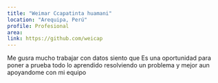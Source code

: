 ```yaml
---
title: "Weimar Ccapatinta huamani"
location: "Arequipa, Perú"
profile: Profesional
area: 
link: https://github.com/weicap
---
```


Me gusra mucho trabajar con datos siento que Es una oportunidad para poner a prueba todo lo aprendido resolviendo un problema y mejor aun apoyandome con mi equipo